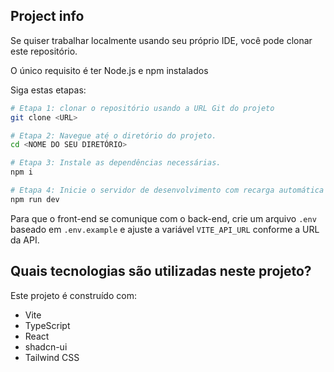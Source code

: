 ## Project info

Se quiser trabalhar localmente usando seu próprio IDE, você pode clonar este repositório.

O único requisito é ter Node.js e npm instalados

Siga estas etapas:

```sh
# Etapa 1: clonar o repositório usando a URL Git do projeto
git clone <URL>

# Etapa 2: Navegue até o diretório do projeto.
cd <NOME DO SEU DIRETÓRIO>

# Etapa 3: Instale as dependências necessárias.
npm i

# Etapa 4: Inicie o servidor de desenvolvimento com recarga automática e uma visualização instantânea.
npm run dev
```

Para que o front-end se comunique com o back-end, crie um arquivo `.env` baseado em `.env.example` e ajuste a variável `VITE_API_URL` conforme a URL da API.

## Quais tecnologias são utilizadas neste projeto?

Este projeto é construído com:

- Vite
- TypeScript
- React
- shadcn-ui
- Tailwind CSS
